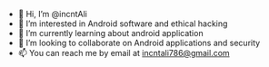 - 👋 Hi, I’m @incntAli
- 👀 I’m interested in Android software and ethical hacking
- 🌱 I’m currently learning about android application
- 💞️ I’m looking to collaborate on Android applications and security
- 📫 You can reach me by email at incntali786@gmail.com 

<!---
incntAli/incntAli is a ✨ special ✨ repository because its `README.md` (this file) appears on your GitHub profile.
You can click the Preview link to take a look at your changes.
--->
